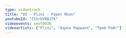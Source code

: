 ```yaml
---
type: videotrack
title: "05 - Plini - Paper Moon"
youtubeId: "FSSrbVRDJ7k"
videoevents: vevt0036
videoartists: ["Plini", "Аарон Маршалл", "Трой Райт"]
---
```

